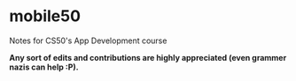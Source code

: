 # mobile50
Notes for CS50's  App Development course

**Any sort of edits and contributions are highly appreciated (even grammer nazis can help :P).**
